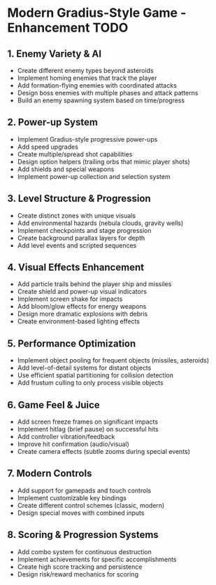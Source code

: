 # Modern Gradius-Style Game - Enhancement TODO

## 1. Enemy Variety & AI
- Create different enemy types beyond asteroids
- Implement homing enemies that track the player
- Add formation-flying enemies with coordinated attacks
- Design boss enemies with multiple phases and attack patterns
- Build an enemy spawning system based on time/progress

## 2. Power-up System
- Implement Gradius-style progressive power-ups
- Add speed upgrades
- Create multiple/spread shot capabilities
- Design option helpers (trailing orbs that mimic player shots)
- Add shields and special weapons
- Implement power-up collection and selection system

## 3. Level Structure & Progression
- Create distinct zones with unique visuals
- Add environmental hazards (nebula clouds, gravity wells)
- Implement checkpoints and stage progression
- Create background parallax layers for depth
- Add level events and scripted sequences

## 4. Visual Effects Enhancement
- Add particle trails behind the player ship and missiles
- Create shield and power-up visual indicators
- Implement screen shake for impacts
- Add bloom/glow effects for energy weapons
- Design more dramatic explosions with debris
- Create environment-based lighting effects

## 5. Performance Optimization
- Implement object pooling for frequent objects (missiles, asteroids)
- Add level-of-detail systems for distant objects
- Use efficient spatial partitioning for collision detection
- Add frustum culling to only process visible objects

## 6. Game Feel & Juice
- Add screen freeze frames on significant impacts
- Implement hitlag (brief pause) on successful hits
- Add controller vibration/feedback
- Improve hit confirmation (audio/visual)
- Create camera effects (subtle zooms during special events)

## 7. Modern Controls
- Add support for gamepads and touch controls
- Implement customizable key bindings
- Create different control schemes (classic, modern)
- Design special moves with combined inputs

## 8. Scoring & Progression Systems
- Add combo system for continuous destruction
- Implement achievements for specific accomplishments
- Create high score tracking and persistence
- Design risk/reward mechanics for scoring 